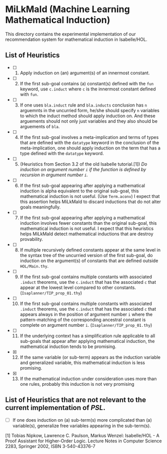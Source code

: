 # MiLkMaId (Machine Learning Mathematical Induction)

This directory contains the experimental implementation of our recommendation system for mathematical induction in Isabelle/HOL.

## List of Heuristics

- [ ] 1. Apply induction on (an) argument(s) of an innermost constant.
- [ ] 2. If the first sub-goal contains (a) constant(s) defined with the `fun` keyword, use `c.induct`
         where `c` is the innermost constant defined with `fun`.
- [ ] 3. If one uses `bla.induct` rule and `bla.inducts` conclusion has `n` arguemnts in the uncurried form, 
         he/she should specify `n` variables to which the induct method should apply induction on.
         And these arguements should not only just variables and they also should be arguements of `bla`.
- [ ] 4. If the first sub-goal involves a meta-implication and terms of types that are defined with the `datatype` keyword 
         in the conclusion of the meta-implication, one should apply induction on the term 
         that has a type defined with the `datatype` keyword.
- [ ] 5. (Heuristics from Section 3.2 of the old Isabelle tutorial.[1]) _Do induction on argument number `i`
         if the function is defined by recursion in argument number `i`._
- [ ] 6. If the first sub-goal appearing after applying a mathematical induction is alpha equivalent to 
         the original sub-goal,
         this mathematical induction is not useful. (Use `Term.aconv`)
         I expect that this assertion helps MiLkMaId to discard inductions that do not alter goals meaningfully.
- [ ] 7. If the first sub-goal appearing after applying a mathematical induction involves fewer constants than the original
         sub-goal, this mathematical induction is not useful.
         I expect that this heuristics helps MiLkMaId detect mathematical inductions that are destroy provability.
- [ ] 8. If multiple recursively defined constants appear at the same level in the syntax tree of 
         the uncurried version of the first sub-goal, do induction on the argument(s) of constants that are defined outside
         `HOL/Main.thy`.
- [ ] 9. If the first sub-goal contains multiple constants with associated `.induct` theorems, 
         use the `c.induct` that has the associated `c` that appear at the lowest level compared to other constants.
         (`Isaplanner/TIP_prop_01.thy`)
- [ ] 10. If the first sub-goal contains multiple constants with associated `.induct` theorems, 
          use the `c.induct` that has the associated `c` that appears always in the position of argument number `i`
          where the pattern-matching of the corresponding ancestral constant is complete on argument number `i`.
          (`Isaplanner/TIP_prop_01.thy`)
- [ ] 11. If the underlying context has a simplification rule applicable to 
          all sub-goals that appear after applying mathematical induction, the mathematical induction tends to be promising.
- [X] 12. If the same variable (or sub-term) appears as the induction variable and generalized variable, 
          this mathematical induction is less promising.
- [X] 13. If the mathematical induction under consideration uses more than one rules,
          probably this induction is not very promising
          
## List of Heuristics that are not relevant to the current implementation of _PSL_.
- [ ] If one does induction on (a) sub-term(s) more complicated than (a) variable(s), 
      generalize free variables appearing in the sub-term(s).

[1] Tobias Nipkow, Lawrence C. Paulson, Markus Wenzel: Isabelle/HOL - A Proof Assistant for Higher-Order Logic. 
Lecture Notes in Computer Science 2283, Springer 2002, ISBN 3-540-43376-7
